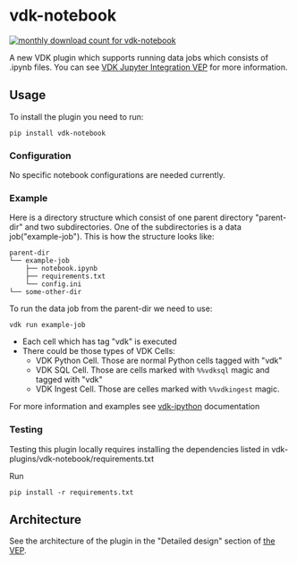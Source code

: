 # vdk-notebook

<a href="https://pypistats.org/packages/vdk-notebook" alt="Monthly Downloads">
        <img src="https://img.shields.io/pypi/dm/vdk-notebook.svg" alt="monthly download count for vdk-notebook"></a>

A new VDK plugin which supports running data jobs which consists of .ipynb files.
You can see [VDK Jupyter Integration VEP](https://github.com/vmware/versatile-data-kit/blob/main/specs/vep-994-jupyter-notebook-integration/README.md) for more information.


## Usage
To install the plugin you need to run:
```
pip install vdk-notebook
```

### Configuration
No specific notebook configurations are needed currently.

### Example
Here is a directory structure which consist of one parent directory "parent-dir" and two subdirectories.
One of the subdirectories is a data job("example-job"). This is how the structure looks like:
```
parent-dir
└── example-job
    ├── notebook.ipynb
    ├── requirements.txt
    └── config.ini
└── some-other-dir
```
To run the data job from the parent-dir we need to use:

```
vdk run example-job
```

- Each cell which has tag "vdk" is executed
- There could be those types of VDK Cells:
  - VDK Python Cell. Those are normal Python cells tagged with "vdk"
  - VDK SQL Cell. Those are cells marked with `%%vdksql` magic and tagged with "vdk"
  - VDK Ingest Cell. Those are celles marked with `%%vdkingest` magic.

For more information and examples see [vdk-ipython](../vdk-ipython/README.md) documentation

### Testing
Testing this plugin locally requires installing the dependencies listed in vdk-plugins/vdk-notebook/requirements.txt

Run
```
pip install -r requirements.txt
```

## Architecture
See the architecture of the plugin in the "Detailed design" section of [the VEP](https://github.com/vmware/versatile-data-kit/blob/main/specs/vep-994-jupyter-notebook-integration/README.md).
